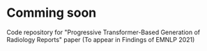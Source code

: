 # Comming soon
Code repository for "Progressive Transformer-Based Generation of Radiology Reports" paper (To appear in Findings of EMNLP 2021) 
